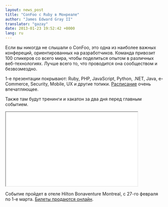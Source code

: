 ```yaml
---
layout: news_post
title: "ConFoo с Ruby в Монреале"
author: "James Edward Gray II"
translator: "gazay"
date: 2013-01-23 19:52:42 +0000
lang: ru
---
```


Если вы никогда не слышали о ConFoo, это одна из наиболее важных
конфереций, ориентированных на разработчиков. Команда привозит 100
спикеров со всего мира, чтобы поделиться опытом в различных
веб-технологиях. Лучше всего то, что проводится она сообществом и
безвозмездно.

1-е презентации покрывают: Ruby, PHP, JavaScript, Python, .NET, Java,
e-Commerce, Security, Mobile, UX и другие топики. [Расписание][1] очень
впечатляющее.

Также там будут тренинги и хакатон за два дня перед главным событием.

<iframe width="420" height="236" src="//www.youtube.com/embed/86VcHcaurRQ" allowfullscreen></iframe>

Событие пройдет в отеле Hilton Bonaventure Montreal, с 27-го февраля по
1-е марта. [Билеты продаются онлайн][2].



[1]: http://confoo.ca/en/2013/schedule
[2]: http://confoo.ca/en/register
